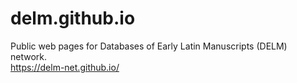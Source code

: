 # delm.github.io
Public web pages for Databases of Early Latin Manuscripts (DELM) network.  
https://delm-net.github.io/
